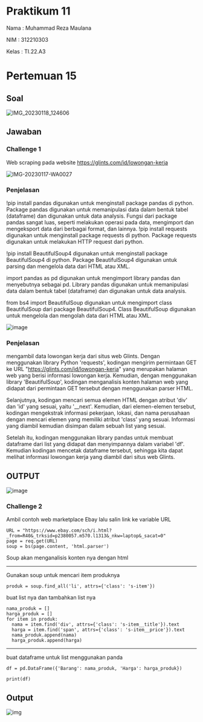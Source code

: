 # Praktikum 11

Nama : Muhammad Reza Maulana

NIM : 312210303

Kelas : TI.22.A3


# Pertemuan 15


## Soal

![IMG_20230118_124606](https://user-images.githubusercontent.com/115516607/213094195-e2128d8a-475b-4490-b8c8-79baafa9e83c.jpg)

## Jawaban

### Challenge 1

Web scraping pada website https://glints.com/id/lowongan-kerja

![IMG-20230117-WA0027](https://user-images.githubusercontent.com/115516607/212916294-63e43d14-62c2-4bae-ae35-f8103c88a9a7.jpg)

### Penjelasan
!pip install pandas digunakan untuk menginstall package pandas di python. Package pandas digunakan untuk memanipulasi data dalam bentuk tabel (dataframe) dan digunakan
untuk data analysis. Fungsi dari package pandas sangat luas, seperti melakukan operasi pada data, mengimport dan mengeksport data dari berbagai format, dan lainnya.
!pip install requests digunakan untuk menginstall package requests di python. Package requests digunakan untuk melakukan HTTP request dari python.

!pip install BeautifulSoup4 digunakan untuk menginstall package BeautifulSoup4 di python. Package BeautifulSoup4 digunakan untuk parsing dan mengelola data dari HTML atau XML.

import pandas as pd digunakan untuk mengimport library pandas dan menyebutnya sebagai pd. Library pandas digunakan untuk memanipulasi data dalam bentuk tabel (dataframe) dan digunakan untuk data analysis.

from bs4 import BeautifulSoup digunakan untuk mengimport class BeautifulSoup dari package BeautifulSoup4. Class BeautifulSoup digunakan untuk mengelola dan mengolah data dari HTML atau XML.



![image](https://user-images.githubusercontent.com/93815689/212857324-be077dbf-4f0f-49e5-80de-3f49be11d47b.png)

### Penjelasan
mengambil data lowongan kerja dari situs web Glints. Dengan menggunakan library Python 'requests', kodingan mengirim permintaan GET ke URL "https://glints.com/id/lowongan-kerja" yang merupakan halaman web yang berisi informasi lowongan kerja. Kemudian, dengan menggunakan library 'BeautifulSoup', kodingan menganalisis konten halaman web yang didapat dari permintaan GET tersebut dengan menggunakan parser HTML.

Selanjutnya, kodingan mencari semua elemen HTML dengan atribut 'div' dan 'id' yang sesuai, yaitu '__next'. Kemudian, dari elemen-elemen tersebut, kodingan mengekstrak informasi pekerjaan, lokasi, dan nama perusahaan dengan mencari elemen yang memiliki atribut 'class' yang sesuai. Informasi yang diambil kemudian disimpan dalam sebuah list yang sesuai.

Setelah itu, kodingan menggunakan library pandas untuk membuat dataframe dari list yang didapat dan menyimpannya dalam variabel 'df'. Kemudian kodingan mencetak dataframe tersebut, sehingga kita dapat melihat informasi lowongan kerja yang diambil dari situs web Glints.

## OUTPUT 

![image](https://user-images.githubusercontent.com/93815689/212865172-ae5aa214-a1f6-4380-b510-ced94bbbfe97.png)

### Challenge 2

Ambil contoh web marketplace Ebay lalu salin link ke variable URL 

```
URL = "https://www.ebay.com/sch/i.html?_from=R40&_trksid=p2380057.m570.l1313&_nkw=laptop&_sacat=0"
page = req.get(URL)
soup = bs(page.content, 'html.parser')
```

Soup akan menganalisis konten nya dengan html 

---

Gunakan soup untuk mencari item produknya 

    produk = soup.find_all('li', attrs={'class': 's-item'})

buat list nya dan tambahkan list nya 

```
nama_produk = []
harga_produk = []
for item in produk:
  nama = item.find('div', attrs={'class': 's-item__title'}).text
  harga = item.find('span', attrs={'class': 's-item__price'}).text
  nama_produk.append(nama)
  harga_produk.append(harga)
```
---

buat dataframe untuk list menggunakan panda

```
df = pd.DataFrame({'Barang': nama_produk, 'Harga': harga_produk})

print(df)
```

## Output

![img](Img/IMG1.png)










